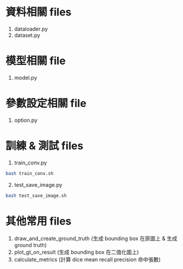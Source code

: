 # 資料相關 files
1. dataloader.py
2. dataset.py

# 模型相關 file
1. model.py

# 參數設定相關 file
1. option.py

# 訓練 & 測試 files
1. train_conv.py
```bash
bash train_conv.sh
```
2. test_save_image.py
```bash
bash test_save_image.sh
```

# 其他常用 files
1. draw_and_create_ground_truth (生成 bounding box 在原圖上 & 生成 ground truth)
2. plot_gt_on_result (生成 bounding box 在二值化圖上)
3. calculate_metrics (計算 dice mean recall precision 命中張數)
